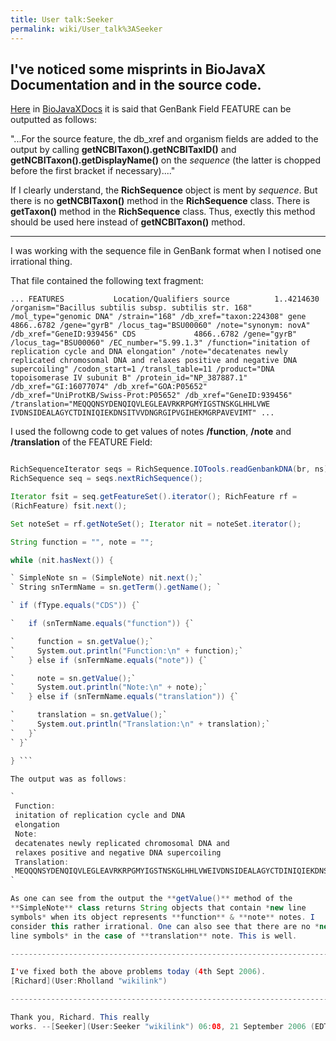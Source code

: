 ```yaml
---
title: User talk:Seeker
permalink: wiki/User_talk%3ASeeker
---
```


I've noticed some misprints in BioJavaX Documentation and in the source code.
-----------------------------------------------------------------------------

[Here](/wiki/BioJava:BioJavaXDocs#Writing_2 "wikilink") in
[BioJavaXDocs](/wiki/BioJava:BioJavaXDocs "wikilink") it is said that GenBank
Field FEATURE can be outputted as follows:

"...For the source feature, the db\_xref and organism fields are added
to the output by calling **getNCBITaxon().getNCBITaxID()** and
**getNCBITaxon().getDisplayName()** on the *sequence* (the latter is
chopped before the first bracket if necessary)...."

If I clearly understand, the **RichSequence** object is ment by
*sequence*. But there is no **getNCBITaxon()** method in the
**RichSequence** class. There is **getTaxon()** method in the
**RichSequence** class. Thus, exectly this method should be used here
instead of **getNCBITaxon()** method.

------------------------------------------------------------------------

I was working with the sequence file in GenBank format when I notised
one irrational thing.

That file contained the following text fragment:

`
 ...
  FEATURES           Location/Qualifiers
     source          1..4214630
                     /organism="Bacillus subtilis subsp. subtilis str. 168"
                     /mol_type="genomic DNA"
                     /strain="168"
                     /db_xref="taxon:224308"
     gene            4866..6782
                     /gene="gyrB"
                     /locus_tag="BSU00060"
                     /note="synonym: novA"
                     /db_xref="GeneID:939456"
     CDS             4866..6782
                     /gene="gyrB"
                     /locus_tag="BSU00060"
                     /EC_number="5.99.1.3"
                     /function="initation of replication cycle and DNA
                     elongation"
                     /note="decatenates newly replicated chromosomal DNA and
                     relaxes positive and negative DNA supercoiling"
                     /codon_start=1
                     /transl_table=11
                     /product="DNA topoisomerase IV subunit B"
                     /protein_id="NP_387887.1"
                     /db_xref="GI:16077074"
                     /db_xref="GOA:P05652"
                     /db_xref="UniProtKB/Swiss-Prot:P05652"
                     /db_xref="GeneID:939456"
                     /translation="MEQQQNSYDENQIQVLEGLEAVRKRPGMYIGSTNSKGLHHLVWE
                     IVDNSIDEALAGYCTDINIQIEKDNSITVVDNGRGIPVGIHEKMGRPAVEVIMT"
 ...
`

I used the followng code to get values of notes **/function**, **/note**
and **/translation** of the FEATURE Field:

```java

RichSequenceIterator seqs = RichSequence.IOTools.readGenbankDNA(br, ns);
RichSequence seq = seqs.nextRichSequence();

Iterator fsit = seq.getFeatureSet().iterator(); RichFeature rf =
(RichFeature) fsit.next();

Set noteSet = rf.getNoteSet(); Iterator nit = noteSet.iterator();

String function = "", note = "";

while (nit.hasNext()) {

` SimpleNote sn = (SimpleNote) nit.next();`  
` String snTermName = sn.getTerm().getName(); `

` if (fType.equals("CDS")) {`

`   if (snTermName.equals("function")) {`

`     function = sn.getValue();`  
`     System.out.println("Function:\n" + function);`  
`   } else if (snTermName.equals("note")) {`

`     note = sn.getValue();`  
`     System.out.println("Note:\n" + note);`  
`   } else if (snTermName.equals("translation")) {`

`     translation = sn.getValue();`  
`     System.out.println("Translation:\n" + translation);`  
`   }`  
` }`

} ```

The output was as follows:

`
 Function:
 initation of replication cycle and DNA
 elongation
 Note:
 decatenates newly replicated chromosomal DNA and
 relaxes positive and negative DNA supercoiling
 Translation:
 MEQQQNSYDENQIQVLEGLEAVRKRPGMYIGSTNSKGLHHLVWEIVDNSIDEALAGYCTDINIQIEKDNSITVVDNGRGIPVGIHEKMGRPAVEVIMT               
`

As one can see from the output the **getValue()** method of the
**SimpleNote** class returns String objects that contain *new line
symbols* when its object represents **function** & **note** notes. I
consider this rather irrational. One can also see that there are no *new
line symbols* in the case of **translation** note. This is well.

------------------------------------------------------------------------

I've fixed both the above problems today (4th Sept 2006).
[Richard](User:Rholland "wikilink")

------------------------------------------------------------------------

Thank you, Richard. This really
works. --[Seeker](User:Seeker "wikilink") 06:08, 21 September 2006 (EDT)
